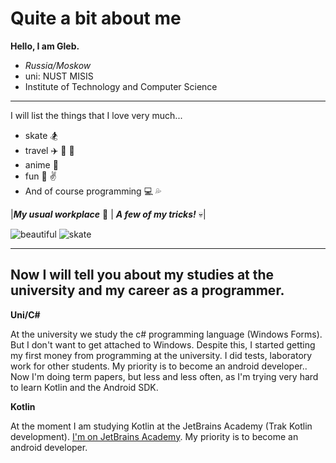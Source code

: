 # Quite a bit about me
**Hello, I am Gleb.** 

- *Russia/Moskow*
- uni: NUST MISIS
- Institute of Technology and Computer Science
___
I will list the things that I love very much...
- skate :snowboarder:
- travel :airplane: :tram: :city_sunrise:
- anime :japanese_castle: 
- fun :speak_no_evil: :v:
- And of course programming :computer: :sweat_drops:

|***My usual workplace*** :blue_heart: | ***A few of my tricks!*** :skull:|

![beautiful](https://psv4.userapi.com/c236331/u89844632/docs/d44/e809f9053eeb/photo_53529395639134294861_y.jpg?extra=6Wr_VNYXD5gzPdfgi93Ut2yLP6aahMCA1t_CVYDPZ4_bw3xcP2z_04JOgrIStlgDqAibpdCWiUMZCJtxn9erqbf9IP-Xz4Sf-v2R8P6sz9LuGC6ycw6glA1BiHM71koQKNk31migLuqhmbtHyhiajXE, "I do this every day after classes at the university")
![skate](https://psv4.userapi.com/c237031/u89844632/docs/d56/de8b91f3b95e/ca86cfe9-f0c4-429e-9e61-6dc534ea8399_1.gif?extra=vkjnPDZrFKcWQ_8rAgoi8MTtFCFQr9N5SMbuJ685nOflmhh_N0GlX0KMLFELoTbisOSQItOnNisJFWNleQQSe9PKZ57Vn7ilRFPo20XKAZ6F2luoOi_M0_INqaCG3csysixeY4--_jSlIJsVwLxQKg, "360 flip")

___
## Now I will tell you about my studies at the university and my career as a programmer.

**Uni/C#**

At the university we study the c# programming language (Windows Forms). But I don't want to get attached to Windows. Despite this, I started getting my first money from programming at the university. I did tests, laboratory work for other students. My priority is to become an android developer.. Now I'm doing term papers, but less and less often, as I'm trying very hard to learn Kotlin and the Android SDK.

**Kotlin**

At the moment I am studying Kotlin at the JetBrains Academy (Trak Kotlin development). [I'm on JetBrains Academy](https://hyperskill.org/profile/234127706). My priority is to become an android developer.
